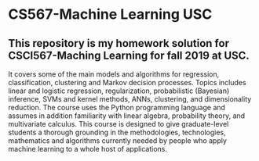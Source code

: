 # CS567-Machine Learning USC
## This repository is my homework solution for CSCI567-Maching Learning for fall 2019 at USC.
It covers some of the main models and algorithms for regression, classification, clustering and Markov decision processes. Topics includes linear and logistic regression, regularization, probabilistic (Bayesian) inference, SVMs and kernel methods, ANNs, clustering, and dimensionality reduction. The course uses the Python programming language and assumes in addition familiarity with linear algebra, probability theory, and multivariate calculus. This course is designed to give graduate-level students a thorough grounding in the methodologies, technologies, mathematics and algorithms currently needed by people who apply machine learning to a whole host of applications.
